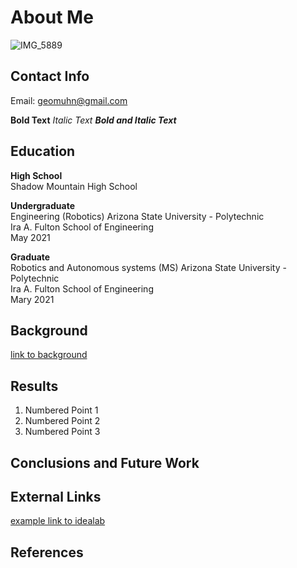 # About Me
![IMG_5889](https://user-images.githubusercontent.com/44282724/106854563-c577bf00-6678-11eb-84b4-d48e784e6ca6.JPG=)

## Contact Info

Email: geomuhn@gmail.com

**Bold Text**
_Italic Text_
**_Bold and Italic Text_**

## Education 

**High School**  
Shadow Mountain High School  

**Undergraduate**  
Engineering (Robotics)
Arizona State University - Polytechnic  
Ira A. Fulton School of Engineering   
May 2021

**Graduate**  
Robotics and Autonomous systems (MS)
Arizona State University - Polytechnic  
Ira A. Fulton School of Engineering   
Mary 2021  

## Background

[link to background](/background)

## Results

1. Numbered Point 1
1. Numbered Point 2
1. Numbered Point 3

## Conclusions and Future Work

## External Links

[example link to idealab](https://idealab.asu.edu)


## References
